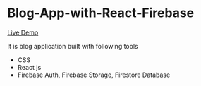 # Blog-App-with-React-Firebase

<a href="https://blogappbyadnan.netlify.app/" target="_blank">Live Demo</a>
<br/>
<p>It is blog application built with following tools</p>

<ul>
  <li>CSS</li>
  <li>React js</li>
  <li>Firebase Auth, Firebase Storage, Firestore Database</li>
</ul>
